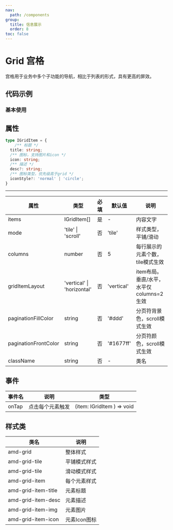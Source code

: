 ```yaml
---
nav:
  path: /components
group:
  title: 信息展示
  order: 8
toc: false
---
```

# Grid 宫格
宫格用于业务中多个子功能的导航，相比于列表的形式，具有更高的屏效。

## 代码示例
### 基本使用
<code src='../../demo/pages/Grid'></code>



## 属性

```typescript
type IGridItem = {
    /** 标题 */
  title: string;
  /** 图标，支持图片和icon */
  icon: string;
  /** 描述 */
  desc?: string;
  /** 图标类型，优先级高于grid */
  iconStyle?: 'normal' | 'circle';
}
```
<hr />

| 属性 | 类型 | 必填 | 默认值 | 说明 |
| -----|-----|-----|-----|----- |
| items | IGridItem[] | 是 | - | 内容文字 |
| mode | 'tile' &verbar; 'scroll'  | 否 | 'tile' | 样式类型，平铺/滑动 |
| columns | number | 否 | 5 | 每行展示的元素个数，tile模式生效 |
| gridItemLayout | 'vertical' &verbar; 'horizontal' | 否 | 'vertical' | item布局。垂直/水平，水平仅columns=2生效 |
| paginationFillColor | string | 否 | '#ddd' | 分页符背景色，scroll模式生效 |
| paginationFrontColor | string | 否 | '#1677ff' | 分页符颜色，scroll模式生效 |
| className | string | 否 | - | 类名 |

## 事件

| 事件名 | 说明 | 类型 |
| -----|-----|-----|
| onTap | 点击每个元素触发 | (item: IGridItem ) => void |


## 样式类
| 类名 | 说明 |
| ----|----|
| amd-grid | 整体样式 |
| amd-grid-tile | 平铺模式样式 |
| amd-grid-tile | 滑动模式样式 |
| amd-grid-item | 每个元素样式 |
| amd-grid-item-title | 元素标题 |
| amd-grid-item-desc | 元素描述 |
| amd-grid-item-img | 元素图片 |
| amd-grid-item-icon | 元素Icon图标 |
